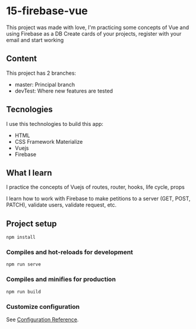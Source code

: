 # 15-firebase-vue
This project was made with love, I'm practicing some concepts of Vue and using Firebase as a DB
Create cards of your projects, register with your email and start working

## Content
This project has 2 branches:
- master: Principal branch
- devTest: Where new features are tested

## Tecnologies
I use this technologies to build this app:
- HTML
- CSS Framework Materialize
- Vuejs
- Firebase

## What I learn
I practice the concepts of Vuejs of routes, router, hooks, life cycle, props


I learn how to work with Firebase to make petitions to a server (GET, POST, PATCH), validate users, validate request, etc.


## Project setup
```
npm install
```

### Compiles and hot-reloads for development
```
npm run serve
```

### Compiles and minifies for production
```
npm run build
```

### Customize configuration
See [Configuration Reference](https://cli.vuejs.org/config/).
